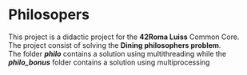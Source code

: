 # Philosopers
This project is a didactic project for the **42Roma Luiss** Common Core.  
The project consist of solving the **Dining philosophers problem**.  
The folder _**philo**_ contains a solution using multithreading while the _**philo_bonus**_ folder contains a solution using multiprocessing
